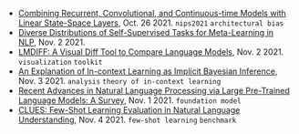 
- [Combining Recurrent, Convolutional, and Continuous-time Models with Linear State-Space Layers](https://arxiv.org/pdf/2110.13985.pdf), Oct. 26 2021. `nips2021` `architectural bias`
- [Diverse Distributions of Self-Supervised Tasks for Meta-Learning in NLP](https://arxiv.org/pdf/2111.01322.pdf), Nov. 2 2021.
- [LMDIFF: A Visual Diff Tool to Compare Language Models](https://arxiv.org/pdf/2111.01582.pdf), Nov. 2 2021. `visualization` `toolkit`
- [An Explanation of In-context Learning as Implicit Bayesian Inference](https://arxiv.org/pdf/2111.02080.pdf), Nov. 3 2021. `analysis` `theory of in-context learning`
- [Recent Advances in Natural Language Processing via Large Pre-Trained Language Models: A Survey](https://arxiv.org/pdf/2111.01243.pdf), Nov. 1 2021. `foundation model`
- [CLUES: Few-Shot Learning Evaluation in Natural Language Understanding](https://arxiv.org/pdf/2111.02570.pdf), Nov. 4 2021. `few-shot learning` `benchmark`
